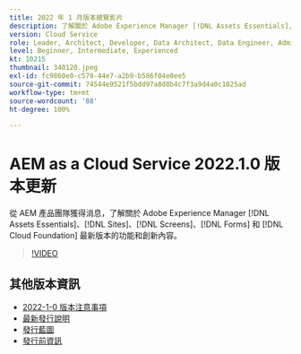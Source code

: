 ```yaml
---
title: 2022 年 1 月版本總覽影片
description: 了解關於 Adobe Experience Manager [!DNL Assets Essentials], [!DNL Sites], [!DNL Screens], [!DNL Forms] 和 [!DNL Cloud Foundation] 2022-1-0 版本的功能和創新內容。
version: Cloud Service
role: Leader, Architect, Developer, Data Architect, Data Engineer, Admin, User
level: Beginner, Intermediate, Experienced
kt: 10215
thumbnail: 340120.jpeg
exl-id: fc9860e0-c578-44e7-a2b9-b586f04e0ee5
source-git-commit: 74544e9521f5bdd97a8d8b4c7f3a9d4a0c1025ad
workflow-type: tm+mt
source-wordcount: '88'
ht-degree: 100%

---
```


# AEM as a Cloud Service 2022.1.0 版本更新

從 AEM 產品團隊獲得消息，了解關於 Adobe Experience Manager [!DNL Assets Essentials]、[!DNL Sites]、[!DNL Screens]、[!DNL Forms] 和 [!DNL Cloud Foundation] 最新版本的功能和創新內容。

>[!VIDEO](https://video.tv.adobe.com/v/340120/?quality=12&learn=on)

## 其他版本資訊

* [2022-1-0 版本注意事項](https://experienceleague.adobe.com/docs/experience-manager-cloud-service/content/release-notes/release-notes/2022/release-notes-2022-1-0.html)
* [最新發行說明](https://experienceleague.adobe.com/docs/experience-manager-cloud-service/content/release-notes/home.html)
* [發行藍圖](https://experienceleague.adobe.com/docs/experience-manager-release-information/aem-release-updates/update-releases-roadmap.html?lang=zh-Hant)
* [發行前資訊](https://experienceleague.adobe.com/docs/experience-manager-cloud-service/content/release-notes/prerelease.html)
